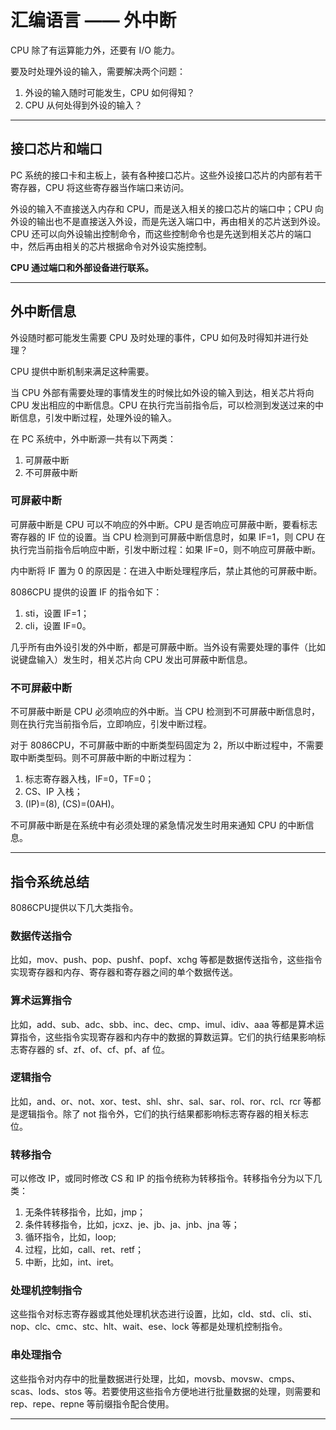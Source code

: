 # 汇编语言 —— 外中断


CPU 除了有运算能力外，还要有 I/O 能力。

要及时处理外设的输入，需要解决两个问题：

1. 外设的输入随时可能发生，CPU 如何得知？
2. CPU 从何处得到外设的输入？

---

## 接口芯片和端口

PC 系统的接口卡和主板上，装有各种接口芯片。这些外设接口芯片的内部有若干寄存器，CPU 将这些寄存器当作端口来访问。

外设的输入不直接送入内存和 CPU，而是送入相关的接口芯片的端口中；CPU 向外设的输出也不是直接送入外设，而是先送入端口中，再由相关的芯片送到外设。CPU 还可以向外设输出控制命令，而这些控制命令也是先送到相关芯片的端口中，然后再由相关的芯片根据命令对外设实施控制。

**CPU 通过端口和外部设备进行联系。**

---

## 外中断信息

外设随时都可能发生需要 CPU 及时处理的事件，CPU 如何及时得知并进行处理？

CPU 提供中断机制来满足这种需要。

当 CPU 外部有需要处理的事情发生的时候比如外设的输入到达，相关芯片将向 CPU 发出相应的中断信息。CPU 在执行完当前指令后，可以检测到发送过来的中断信息，引发中断过程，处理外设的输入。

在 PC 系统中，外中断源一共有以下两类：

1. 可屏蔽中断
2. 不可屏蔽中断

### 可屏蔽中断

可屏蔽中断是 CPU 可以不响应的外中断。CPU 是否响应可屏蔽中断，要看标志寄存器的 IF 位的设置。当 CPU 检测到可屏蔽中断信息时，如果 IF=1，则 CPU 在执行完当前指令后响应中断，引发中断过程：如果 IF=0，则不响应可屏蔽中断。

内中断将 IF 置为 0 的原因是：在进入中断处理程序后，禁止其他的可屏蔽中断。

8086CPU 提供的设置 IF 的指令如下：

1. sti，设置 IF=1；
2. cli，设置 IF=0。

几乎所有由外设引发的外中断，都是可屏蔽中断。当外设有需要处理的事件（比如说键盘输入）发生时，相关芯片向 CPU 发出可屏蔽中断信息。

### 不可屏蔽中断

不可屏蔽中断是 CPU 必须响应的外中断。当 CPU 检测到不可屏蔽中断信息时，则在执行完当前指令后，立即响应，引发中断过程。

对于 8086CPU，不可屏蔽中断的中断类型码固定为 2，所以中断过程中，不需要取中断类型码。则不可屏蔽中断的中断过程为：

1. 标志寄存器入栈，IF=0，TF=0；
2. CS、IP 入栈；
3. (IP)=(8), (CS)=(0AH)。

不可屏蔽中断是在系统中有必须处理的紧急情况发生时用来通知 CPU 的中断信息。

---

## 指令系统总结

8086CPU提供以下几大类指令。

### 数据传送指令

比如，mov、push、pop、pushf、popf、xchg 等都是数据传送指令，这些指令实现寄存器和内存、寄存器和寄存器之间的单个数据传送。

### 算术运算指令

比如，add、sub、adc、sbb、inc、dec、cmp、imul、idiv、aaa 等都是算术运算指令，这些指令实现寄存器和内存中的数据的算数运算。它们的执行结果影响标志寄存器的 sf、zf、of、cf、pf、af 位。

### 逻辑指令

比如，and、or、not、xor、test、shl、shr、sal、sar、rol、ror、rcl、rcr 等都是逻辑指令。除了 not 指令外，它们的执行结果都影响标志寄存器的相关标志位。

### 转移指令

可以修改 IP，或同时修改 CS 和 IP 的指令统称为转移指令。转移指令分为以下几类：

1. 无条件转移指令，比如，jmp；
2. 条件转移指令，比如，jcxz、je、jb、ja、jnb、jna 等；
3. 循环指令，比如，loop;
4. 过程，比如，call、ret、retf；
5. 中断，比如，int、iret。

### 处理机控制指令

这些指令对标志寄存器或其他处理机状态进行设置，比如，cld、std、cli、sti、nop、clc、cmc、stc、hlt、wait、ese、lock 等都是处理机控制指令。

### 串处理指令

这些指令对内存中的批量数据进行处理，比如，movsb、movsw、cmps、scas、lods、stos 等。若要使用这些指令方便地进行批量数据的处理，则需要和 rep、repe、repne 等前缀指令配合使用。

---

